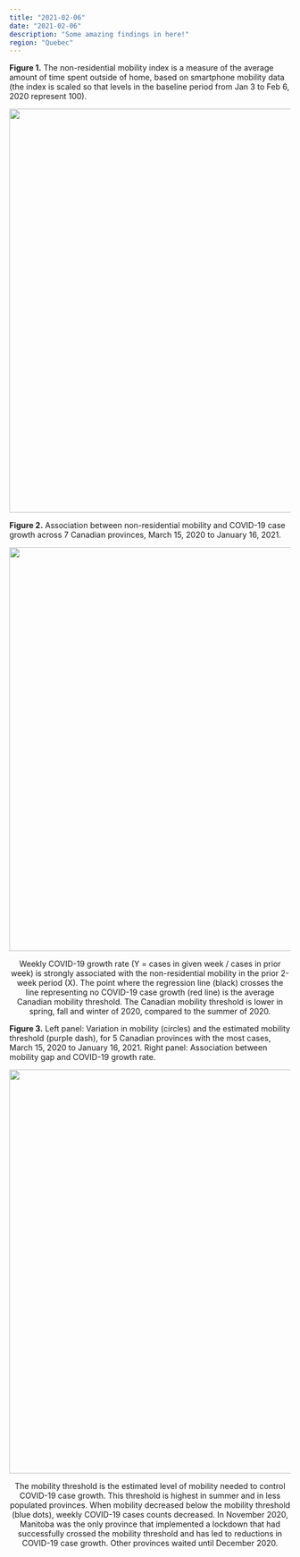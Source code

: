 ```yaml
---  
title: "2021-02-06"  
date: "2021-02-06"  
description: "Some amazing findings in here!"  
region: "Quebec"
---
```



**Figure 1.** The non-residential mobility index is a measure of the average amount of time spent outside of home, based on smartphone mobility data (the index is scaled so that levels in the baseline period from Jan 3 to Feb 6, 2020 represent 100).

<p align="center">
    <img src="/figures/qc/2021-02-06/mobilityAlone_1yr.png" width="723"/>
</p>

**Figure 2.** Association between non-residential mobility and COVID-19 case growth across 7 Canadian provinces, March 15, 2020 to January 16, 2021.

<p align="center">
    <img src="/figures/qc/2021-02-06/mobility_byMonth.png" width="723"/>
</p>

<center>Weekly COVID-19 growth rate (Y = cases in given week / cases in prior week) is strongly associated with the non-residential mobility in the prior 2-week period (X). The point where the regression line (black) crosses the line representing no COVID-19 case growth (red line) is the average Canadian mobility threshold. The Canadian mobility threshold is lower in spring, fall and winter of 2020, compared to the summer of 2020.</center>

**Figure 3.** Left panel: Variation in mobility (circles) and the estimated mobility threshold (purple dash), for 5 Canadian provinces with the most cases, March 15, 2020 to January 16, 2021. Right panel: Association between mobility gap and COVID-19 growth rate.

<p align="center">
    <img src="/figures/qc/2021-02-06/mobilityGap_both.png" width="723"/>
</p>

<center>The mobility threshold is the estimated level of mobility needed to control COVID-19 case growth. This threshold is highest in summer and in less populated provinces. When mobility decreased below the mobility threshold (blue dots), weekly COVID-19 cases counts decreased. In November 2020, Manitoba was the only province that implemented a lockdown that had successfully crossed the mobility threshold and has led to reductions in COVID-19 case growth. Other provinces waited until December 2020.</center>